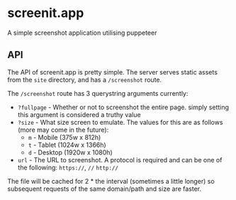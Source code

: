 # screenit.app
A simple screenshot application utilising puppeteer

## API
The API of screenit.app is pretty simple. The server serves static assets from the `site` directory, and has a `/screenshot` route.

The `/screenshot` route has 3 querystring arguments currently:
* `?fullpage` - Whether or not to screenshot the entire page. simply setting this argument is considered a truthy value
* `?size` - What size screen to emulate. The values for this are as follows (more may come in the future):
  * `m` - Mobile (375w x 812h)
  * `t` - Tablet (1024w x 1366h)
  * `d` - Desktop (1920w x 1080h)
* `url` - The URL to screenshot. A protocol is required and can be one of the following: `https://`, `//` `http://`

The file will be cached for 2 * the interval (sometimes a little longer) so subsequent requests of the same domain/path and size are faster.